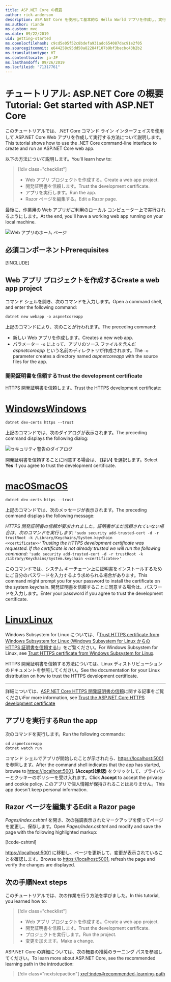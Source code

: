 ```yaml
---
title: ASP.NET Core の概要
author: rick-anderson
description: ASP.NET Core を使用して基本的な Hello World アプリを作成し、実行する簡単なチュートリアルです。
ms.author: riande
ms.custom: mvc
ms.date: 09/22/2019
uid: getting-started
ms.openlocfilehash: c9cd5e05f52c8bdefa931adc654087dac91e2f05
ms.sourcegitcommit: e644258c95dd50a82284f107b9bf3becbc43b2b2
ms.translationtype: HT
ms.contentlocale: ja-JP
ms.lasthandoff: 09/26/2019
ms.locfileid: "71317761"
---
```

# <a name="tutorial-get-started-with-aspnet-core"></a><span data-ttu-id="02d14-103">チュートリアル: ASP.NET Core の概要</span><span class="sxs-lookup"><span data-stu-id="02d14-103">Tutorial: Get started with ASP.NET Core</span></span>

<span data-ttu-id="02d14-104">このチュートリアルでは、.NET Core コマンド ライン インターフェイスを使用して ASP.NET Core Web アプリを作成して実行する方法について説明します。</span><span class="sxs-lookup"><span data-stu-id="02d14-104">This tutorial shows how to use the .NET Core command-line interface to create and run an ASP.NET Core web app.</span></span>

<span data-ttu-id="02d14-105">以下の方法について説明します。</span><span class="sxs-lookup"><span data-stu-id="02d14-105">You'll learn how to:</span></span>

> [!div class="checklist"]
> * <span data-ttu-id="02d14-106">Web アプリ プロジェクトを作成する。</span><span class="sxs-lookup"><span data-stu-id="02d14-106">Create a web app project.</span></span>
> * <span data-ttu-id="02d14-107">開発証明書を信頼します。</span><span class="sxs-lookup"><span data-stu-id="02d14-107">Trust the development certificate.</span></span>
> * <span data-ttu-id="02d14-108">アプリを実行します。</span><span class="sxs-lookup"><span data-stu-id="02d14-108">Run the app.</span></span>
> * <span data-ttu-id="02d14-109">Razor ページを編集する。</span><span class="sxs-lookup"><span data-stu-id="02d14-109">Edit a Razor page.</span></span>

<span data-ttu-id="02d14-110">最後に、作業用の Web アプリがご利用のローカル コンピューター上で実行されるようにします。</span><span class="sxs-lookup"><span data-stu-id="02d14-110">At the end, you'll have a working web app running on your local machine.</span></span>

![Web アプリのホーム ページ](_static/home-page.png)

## <a name="prerequisites"></a><span data-ttu-id="02d14-112">必須コンポーネント</span><span class="sxs-lookup"><span data-stu-id="02d14-112">Prerequisites</span></span>

[!INCLUDE[](~/includes/3.0-SDK.md)]

## <a name="create-a-web-app-project"></a><span data-ttu-id="02d14-113">Web アプリ プロジェクトを作成する</span><span class="sxs-lookup"><span data-stu-id="02d14-113">Create a web app project</span></span>

<span data-ttu-id="02d14-114">コマンド シェルを開き、次のコマンドを入力します。</span><span class="sxs-lookup"><span data-stu-id="02d14-114">Open a command shell, and enter the following command:</span></span>

```dotnetcli
dotnet new webapp -o aspnetcoreapp
```

<span data-ttu-id="02d14-115">上記のコマンドにより、次のことが行われます。</span><span class="sxs-lookup"><span data-stu-id="02d14-115">The preceding command:</span></span>

* <span data-ttu-id="02d14-116">新しい Web アプリを作成します。</span><span class="sxs-lookup"><span data-stu-id="02d14-116">Creates a new web app.</span></span>  
* <span data-ttu-id="02d14-117">パラメーター `-o` によって、アプリのソース ファイルを含んだ *aspnetcoreapp* という名前のディレクトリが作成されます。</span><span class="sxs-lookup"><span data-stu-id="02d14-117">The `-o` parameter creates a directory named *aspnetcoreapp* with the source files for the app.</span></span>

### <a name="trust-the-development-certificate"></a><span data-ttu-id="02d14-118">開発証明書を信頼する</span><span class="sxs-lookup"><span data-stu-id="02d14-118">Trust the development certificate</span></span>

<span data-ttu-id="02d14-119">HTTPS 開発証明書を信頼します。</span><span class="sxs-lookup"><span data-stu-id="02d14-119">Trust the HTTPS development certificate:</span></span>

# <a name="windowstabwindows"></a>[<span data-ttu-id="02d14-120">Windows</span><span class="sxs-lookup"><span data-stu-id="02d14-120">Windows</span></span>](#tab/windows)

```dotnetcli
dotnet dev-certs https --trust
```

<span data-ttu-id="02d14-121">上記のコマンドでは、次のダイアログが表示されます。</span><span class="sxs-lookup"><span data-stu-id="02d14-121">The preceding command displays the following dialog:</span></span>

![セキュリティ警告のダイアログ](~/getting-started/_static/cert.png)

<span data-ttu-id="02d14-123">開発証明書を信頼することに同意する場合は、 **[はい]** を選択します。</span><span class="sxs-lookup"><span data-stu-id="02d14-123">Select **Yes** if you agree to trust the development certificate.</span></span>

# <a name="macostabmacos"></a>[<span data-ttu-id="02d14-124">macOS</span><span class="sxs-lookup"><span data-stu-id="02d14-124">macOS</span></span>](#tab/macos)

```dotnetcli
dotnet dev-certs https --trust
```

<span data-ttu-id="02d14-125">上記のコマンドでは、次のメッセージが表示されます。</span><span class="sxs-lookup"><span data-stu-id="02d14-125">The preceding command displays the following message:</span></span>

<span data-ttu-id="02d14-126">*HTTPS 開発証明書の信頼が要求されました。証明書がまだ信頼されていない場合は、次のコマンドを実行します:*  `'sudo security add-trusted-cert -d -r trustRoot -k /Library/Keychains/System.keychain <<certificate>>'`</span><span class="sxs-lookup"><span data-stu-id="02d14-126">*Trusting the HTTPS development certificate was requested. If the certificate is not already trusted we will run the following command:* `'sudo security add-trusted-cert -d -r trustRoot -k /Library/Keychains/System.keychain <<certificate>>'`</span></span>

<span data-ttu-id="02d14-127">このコマンドでは、システム キーチェーン上に証明書をインストールするためにご自分のパスワードを入力するよう求められる場合があります。</span><span class="sxs-lookup"><span data-stu-id="02d14-127">This command might prompt you for your password to install the certificate on the system keychain.</span></span> <span data-ttu-id="02d14-128">開発証明書を信頼することに同意する場合は、パスワードを入力します。</span><span class="sxs-lookup"><span data-stu-id="02d14-128">Enter your password if you agree to trust the development certificate.</span></span>

# <a name="linuxtablinux"></a>[<span data-ttu-id="02d14-129">Linux</span><span class="sxs-lookup"><span data-stu-id="02d14-129">Linux</span></span>](#tab/linux)

<span data-ttu-id="02d14-130">Windows Subsystem for Linux については、「[Trust HTTPS certificate from Windows Subsystem for Linux (Windows Subsystem for Linux からの HTTPS 証明書を信頼する)](xref:security/enforcing-ssl#wsl)」をご覧ください。</span><span class="sxs-lookup"><span data-stu-id="02d14-130">For Windows Subsystem for Linux, see [Trust HTTPS certificate from Windows Subsystem for Linux](xref:security/enforcing-ssl#wsl).</span></span>

<span data-ttu-id="02d14-131">HTTPS 開発証明書を信頼する方法については、Linux ディストリビューションのドキュメントを参照してください。</span><span class="sxs-lookup"><span data-stu-id="02d14-131">See the documentation for your Linux distribution on how to trust the HTTPS development certificate.</span></span>

---

<span data-ttu-id="02d14-132">詳細については、[ASP.NET Core HTTPS 開発証明書の信頼](xref:security/enforcing-ssl#trust-the-aspnet-core-https-development-certificate-on-windows-and-macos)に関する記事をご覧ください</span><span class="sxs-lookup"><span data-stu-id="02d14-132">For more information, see [Trust the ASP.NET Core HTTPS development certificate](xref:security/enforcing-ssl#trust-the-aspnet-core-https-development-certificate-on-windows-and-macos)</span></span>

## <a name="run-the-app"></a><span data-ttu-id="02d14-133">アプリを実行する</span><span class="sxs-lookup"><span data-stu-id="02d14-133">Run the app</span></span>

<span data-ttu-id="02d14-134">次のコマンドを実行します。</span><span class="sxs-lookup"><span data-stu-id="02d14-134">Run the following commands:</span></span>

```dotnetcli
cd aspnetcoreapp
dotnet watch run
```

<span data-ttu-id="02d14-135">コマンド シェルでアプリが開始したことが示されたら、[https://localhost:5001](https://localhost:5001) を参照します。</span><span class="sxs-lookup"><span data-stu-id="02d14-135">After the command shell indicates that the app has started, browse to [https://localhost:5001](https://localhost:5001).</span></span> <span data-ttu-id="02d14-136">**[Accept]\(承認\)** をクリックして、プライバシーとクッキーのポリシーを受け入れます。</span><span class="sxs-lookup"><span data-stu-id="02d14-136">Click **Accept** to accept the privacy and cookie policy.</span></span> <span data-ttu-id="02d14-137">このアプリで個人情報が保持されることはありません。</span><span class="sxs-lookup"><span data-stu-id="02d14-137">This app doesn't keep personal information.</span></span>

## <a name="edit-a-razor-page"></a><span data-ttu-id="02d14-138">Razor ページを編集する</span><span class="sxs-lookup"><span data-stu-id="02d14-138">Edit a Razor page</span></span>

<span data-ttu-id="02d14-139">*Pages/Index.cshtml* を開き、次の強調表示されたマークアップを使ってページを変更し、保存します。</span><span class="sxs-lookup"><span data-stu-id="02d14-139">Open *Pages/Index.cshtml* and modify and save the page with the following highlighted markup:</span></span>

[!code-cshtml[](sample/index.cshtml?highlight=9)]

<span data-ttu-id="02d14-140">[https://localhost:5001](https://localhost:5001) に移動し、ページを更新して、変更が表示されていることを確認します。</span><span class="sxs-lookup"><span data-stu-id="02d14-140">Browse to [https://localhost:5001](https://localhost:5001), refresh the page and verify the changes are displayed.</span></span>

## <a name="next-steps"></a><span data-ttu-id="02d14-141">次の手順</span><span class="sxs-lookup"><span data-stu-id="02d14-141">Next steps</span></span>

<span data-ttu-id="02d14-142">このチュートリアルでは、次の作業を行う方法を学びました。</span><span class="sxs-lookup"><span data-stu-id="02d14-142">In this tutorial, you learned how to:</span></span>

> [!div class="checklist"]
> * <span data-ttu-id="02d14-143">Web アプリ プロジェクトを作成する。</span><span class="sxs-lookup"><span data-stu-id="02d14-143">Create a web app project.</span></span>
> * <span data-ttu-id="02d14-144">開発証明書を信頼します。</span><span class="sxs-lookup"><span data-stu-id="02d14-144">Trust the development certificate.</span></span>
> * <span data-ttu-id="02d14-145">プロジェクトを実行します。</span><span class="sxs-lookup"><span data-stu-id="02d14-145">Run the project.</span></span>
> * <span data-ttu-id="02d14-146">変更を加えます。</span><span class="sxs-lookup"><span data-stu-id="02d14-146">Make a change.</span></span>

<span data-ttu-id="02d14-147">ASP.NET Core の詳細については、次の概要の推奨のラーニング パスを参照してください。</span><span class="sxs-lookup"><span data-stu-id="02d14-147">To learn more about ASP.NET Core, see the recommended learning path in the introduction:</span></span>

> [!div class="nextstepaction"]
> <xref:index#recommended-learning-path>
